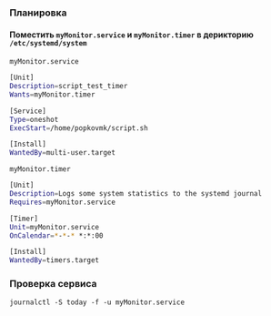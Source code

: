 ### Планировка
#### Поместить `myMonitor.service` и `myMonitor.timer` в дерикторию `/etc/systemd/system`
`myMonitor.service`
```bash
[Unit]
Description=script_test_timer
Wants=myMonitor.timer

[Service]
Type=oneshot
ExecStart=/home/popkovmk/script.sh

[Install]
WantedBy=multi-user.target
```

`myMonitor.timer`
```bash
[Unit]
Description=Logs some system statistics to the systemd journal
Requires=myMonitor.service

[Timer]
Unit=myMonitor.service
OnCalendar=*-*-* *:*:00

[Install]
WantedBy=timers.target
```

### Проверка сервиса 
```
journalctl -S today -f -u myMonitor.service
```
